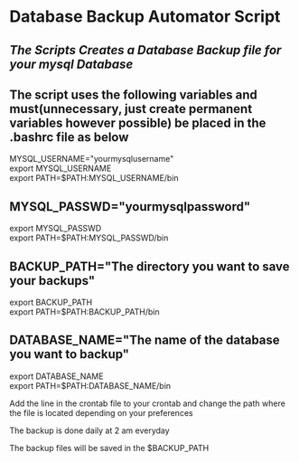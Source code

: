 # Database Backup Automator Script

## _The Scripts Creates a Database Backup file  for your *mysql* Database_

## The script uses the following variables and must(unnecessary, just create permanent variables however possible) be placed in the .bashrc file as below

MYSQL_USERNAME="yourmysqlusername" <br>
export MYSQL_USERNAME <br>
export PATH=$PATH:MYSQL_USERNAME/bin <br>

## MYSQL_PASSWD="yourmysqlpassword"
export MYSQL_PASSWD <br>
export PATH=$PATH:MYSQL_PASSWD/bin <br>

## BACKUP_PATH="The directory you want to save your backups"
export BACKUP_PATH <br>
export PATH=$PATH:BACKUP_PATH/bin

## DATABASE_NAME="The name of the database you want to backup"
export DATABASE_NAME <br>
export PATH=$PATH:DATABASE_NAME/bin

Add the line in the crontab file to your crontab and change the path where the file is located depending on your preferences 

The backup is done daily at 2 am everyday

The backup files will be saved in the $BACKUP_PATH
